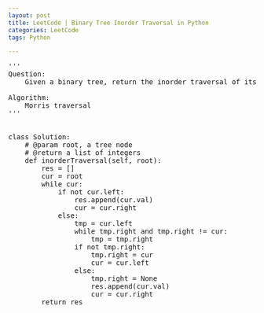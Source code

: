 ```yaml
---
layout: post
title: LeetCode | Binary Tree Inorder Traversal in Python
categories: LeetCode
tags: Python

---
```

<!-- import js for mathjax -->
<script src="http://cdn.mathjax.org/mathjax/latest/MathJax.js?config=default"></script>
<script type="text/x-mathjax-config">
MathJax.Hub.Config({
tex2jax: {inlineMath: [['$','$'], ['\\(','\\)']]}
});
</script>


<pre>
'''
Question:
    Given a binary tree, return the inorder traversal of its nodes\' values.

Algorithm:
    Morris traversal
'''


class Solution:
    # @param root, a tree node
    # @return a list of integers
    def inorderTraversal(self, root):
        res = []
        cur = root
        while cur:
            if not cur.left:
                res.append(cur.val)
                cur = cur.right
            else:
                tmp = cur.left
                while tmp.right and tmp.right != cur:
                    tmp = tmp.right
                if not tmp.right:
                    tmp.right = cur
                    cur = cur.left
                else:
                    tmp.right = None
                    res.append(cur.val)
                    cur = cur.right
        return res
</pre>
